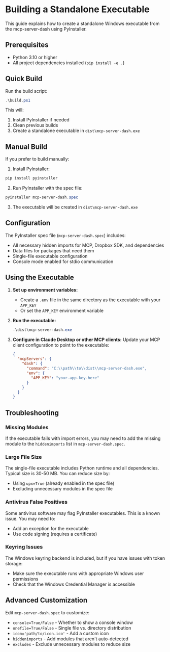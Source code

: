 # Building a Standalone Executable

This guide explains how to create a standalone Windows executable from the mcp-server-dash using PyInstaller.

## Prerequisites

- Python 3.10 or higher
- All project dependencies installed (`pip install -e .`)

## Quick Build

Run the build script:

```powershell
.\build.ps1
```

This will:
1. Install PyInstaller if needed
2. Clean previous builds
3. Create a standalone executable in `dist\mcp-server-dash.exe`

## Manual Build

If you prefer to build manually:

1. Install PyInstaller:
```powershell
pip install pyinstaller
```

2. Run PyInstaller with the spec file:
```powershell
pyinstaller mcp-server-dash.spec
```

3. The executable will be created in `dist\mcp-server-dash.exe`

## Configuration

The PyInstaller spec file (`mcp-server-dash.spec`) includes:
- All necessary hidden imports for MCP, Dropbox SDK, and dependencies
- Data files for packages that need them
- Single-file executable configuration
- Console mode enabled for stdio communication

## Using the Executable

1. **Set up environment variables:**
   - Create a `.env` file in the same directory as the executable with your `APP_KEY`
   - Or set the `APP_KEY` environment variable

2. **Run the executable:**
   ```powershell
   .\dist\mcp-server-dash.exe
   ```

3. **Configure in Claude Desktop or other MCP clients:**
   Update your MCP client configuration to point to the executable:
   ```json
   {
     "mcpServers": {
       "dash": {
         "command": "C:\\path\\to\\dist\\mcp-server-dash.exe",
         "env": {
           "APP_KEY": "your-app-key-here"
         }
       }
     }
   }
   ```

## Troubleshooting

### Missing Modules
If the executable fails with import errors, you may need to add the missing module to the `hiddenimports` list in `mcp-server-dash.spec`.

### Large File Size
The single-file executable includes Python runtime and all dependencies. Typical size is 30-50 MB. You can reduce size by:
- Using `upx=True` (already enabled in the spec file)
- Excluding unnecessary modules in the spec file

### Antivirus False Positives
Some antivirus software may flag PyInstaller executables. This is a known issue. You may need to:
- Add an exception for the executable
- Use code signing (requires a certificate)

### Keyring Issues
The Windows keyring backend is included, but if you have issues with token storage:
- Make sure the executable runs with appropriate Windows user permissions
- Check that the Windows Credential Manager is accessible

## Advanced Customization

Edit `mcp-server-dash.spec` to customize:
- `console=True/False` - Whether to show a console window
- `onefile=True/False` - Single file vs. directory distribution
- `icon='path/to/icon.ico'` - Add a custom icon
- `hiddenimports` - Add modules that aren't auto-detected
- `excludes` - Exclude unnecessary modules to reduce size
